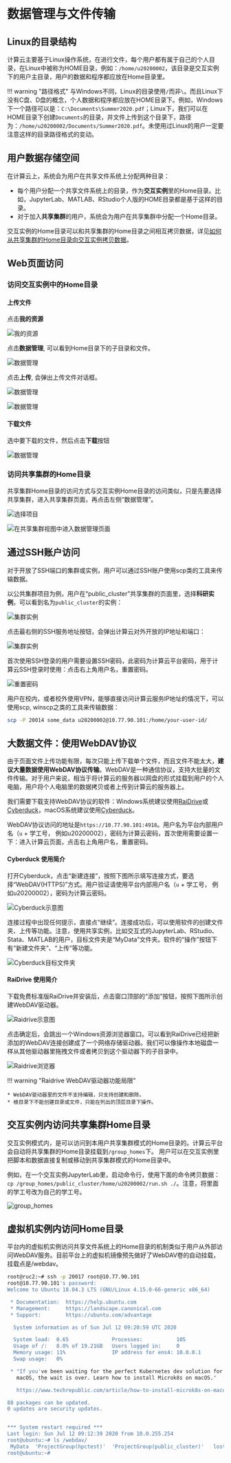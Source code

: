 # 数据管理与文件传输

## Linux的目录结构

计算云主要基于Linux操作系统，在进行文件，每个用户都有属于自己的个人目录，在Linux中被称为HOME目录，例如：`/home/u20200002`，该目录是交互实例下的用户主目录，用户的数据和程序都应放在Home目录里。

!!! warning "路径格式"
    与Windows不同，Linux的目录使用`/`而非`\`。而且Linux下没有C盘、D盘的概念，个人数据和程序都应放在HOME目录下。例如，Windows下一个路径可以是：`C:\Documents\Summer2020.pdf`；Linux下，我们可以在HOME目录下创建`Documents`的目录，并文件上传到这个目录下，路径为：`/home/u20200002/Documents/Summer2020.pdf`。未使用过Linux的用户一定要注意这样的目录路径格式的变动。

## 用户数据存储空间

在计算云上，系统会为用户在共享文件系统上分配两种目录：

  * 每个用户分配一个共享文件系统上的目录，作为**交互实例**里的Home目录。比如，JupyterLab、MATLAB、RStudio个人版的HOME目录都是基于这样的目录。
  * 对于加入**共享集群**的用户，系统会为用户在共享集群中分配一个Home目录。

交互实例的Home目录可以和共享集群的Home目录之间相互拷贝数据，详见[如何从共享集群的Home目录向交互实例拷贝数据](#home_2)。

## Web页面访问

### 访问交互实例中的Home目录

#### 上传文件

点击**我的资源**

![我的资源](../images/click_my_resource.png)

点击**数据管理**, 可以看到Home目录下的子目录和文件。

![数据管理](../images/click_my_resource_data.png)

点击**上传**, 会弹出上传文件对话框。

![数据管理](../images/click_upload_button.png)

![数据管理](../images/upload_dialog.png)

#### 下载文件

选中要下载的文件，然后点击**下载**按钮

![数据管理](../images/download_file.png)

### 访问共享集群的Home目录

共享集群Home目录的访问方式与交互实例Home目录的访问类似，只是先要选择共享集群，进入共享集群页面，再点击左侧“数据管理”。

![选择项目](../images/choose_a_project.png)

![在共享集群视图中进入数据管理页面](../images/public_cluster_data_management.png)

## 通过SSH账户访问

对于开放了SSH端口的集群或实例，用户可以通过SSH账户使用scp类的工具来传输数据。

以公共集群项目为例，用户在“public_cluster”共享集群的页面里，选择**科研实例**，可以看到名为`public_cluster`的实例：

![集群实例](../images/public_cluster_instance.png)

点击最右侧的SSH服务地址按钮，会弹出计算云对外开放的IP地址和端口：

![集群实例](../images/ssh_ip_port.png)

首次使用SSH登录的用户需要设置SSH密码，此密码为计算云平台密码，用于计算云SSH登录时使用：点击右上角用户名，重置密码。

![重置密码](../images/reset_passwd.png)

用户在校内，或者校外使用VPN，能够直接访问计算云服务IP地址的情况下，可以使用scp, winscp之类的工具来传输数据：

```bash
scp -P 20014 some_data u20200002@10.77.90.101:/home/your-user-id/
```

## 大数据文件：使用WebDAV协议

由于页面文件上传功能有限，每次只能上传下载单个文件，而且文件不能太大，**建议大量数据使用WebDAV协议传输**。WebDAV是一种通信协议，支持大批量的文件传输。对于用户来说，相当于将计算云的服务器以网盘的形式挂载到用户的个人电脑，用户将个人电脑里的数据拷贝或者上传到计算云的服务器上。

我们需要下载支持WebDAV协议的软件：Windows系统建议使用[RaiDrive](https://www.raidrive.com/)或[Cyberduck](https://cyberduck.io/)，macOS系统建议使用[Cyberduck](https://cyberduck.io/)。


WebDAV协议访问的地址是`https://10.77.90.101:4918`。用户名为平台内部用户名（`u` + 学工号， 例如u20200002），密码为计算云密码，首次使用需要设置一下：进入计算云页面，点击右上角用户名，重置密码。

#### Cyberduck 使用简介

打开Cyberduck，点击“新建连接”，按照下图所示填写连接方式，要选择“WebDAV(HTTPS)”方式。用户验证请使用平台内部用户名（`u` + 学工号， 例如u20200002），密码为计算云密码。

![Cyberduck示意图](../images/cyberduck.png)

连接过程中出现任何提示，直接点“继续”。连接成功后，可以使用软件的创建文件夹、上传等功能。注意，使用共享实例，比如交互式的JupyterLab、RStudio、Stata、MATLAB的用户，目标文件夹是“MyData”文件夹。软件的“操作”按钮下有“新建文件夹”、“上传”等功能。

![Cyberduck目标文件夹](../images/cyberduck_upload.png)

#### RaiDrive 使用简介

下载免费标准版RaiDrive并安装后，点击窗口顶部的“添加”按钮，按照下图所示创建WebDAV驱动器。

![Raidrive示意图](../images/raidrive_config.png)

点击确定后，会跳出一个Windows资源浏览器窗口。可以看到RaiDrive已经把新添加的WebDAV连接创建成了一个网络存储驱动器。我们可以像操作本地磁盘一样从其他驱动器里拖拽文件或者拷贝到这个驱动器下的子目录中。

![Raidrive浏览器](../images/raidrive_explorer.png)

!!! warning "Raidrive WebDAV驱动器功能局限"

    * WebDAV驱动器里的文件不支持编辑，只支持创建和删除。
    * 根目录下不能创建目录或文件，只能在列出的顶层目录下操作。

## 交互实例内访问共享集群Home目录

交互实例模式内，是可以访问到本用户共享集群模式的Home目录的。计算云平台会自动将共享集群的Home目录挂载到`/group_homes`下。 用户可以在交互实例里把脚本和数据直接复制或移动到共享集群模式的Home目录中。

例如，在一个交互实例JupyterLab里，启动命令行，使用下面的命令拷贝数据：`cp /group_homes/public_cluster/home/u20200002/run.sh ./`。注意，将里面的学工号改为自己的学工号。

![group_homes](../images/group_homes.png)

## 虚拟机实例内访问Home目录

平台内的虚拟机实例访问共享文件系统上的Home目录的机制类似于用户从外部访问WebDAV服务。目前平台上的虚拟机镜像预先做好了WebDAV卷的自动挂载，挂载点是/webdav。

```bash
root@ruc2:~# ssh -p 20017 root@10.77.90.101
root@10.77.90.101's password:
Welcome to Ubuntu 18.04.3 LTS (GNU/Linux 4.15.0-66-generic x86_64)

 * Documentation:  https://help.ubuntu.com
 * Management:     https://landscape.canonical.com
 * Support:        https://ubuntu.com/advantage

  System information as of Sun Jul 12 09:20:59 UTC 2020

  System load:  0.65              Processes:           105
  Usage of /:   8.0% of 19.21GB   Users logged in:     0
  Memory usage: 11%               IP address for ens4: 10.0.0.1
  Swap usage:   0%

 * "If you've been waiting for the perfect Kubernetes dev solution for
   macOS, the wait is over. Learn how to install Microk8s on macOS."

   https://www.techrepublic.com/article/how-to-install-microk8s-on-macos/

88 packages can be updated.
0 updates are security updates.


*** System restart required ***
Last login: Sun Jul 12 09:12:39 2020 from 10.0.255.254
root@ubuntu:~# ls /webdav/
 MyData  'ProjectGroup(hpctest)'  'ProjectGroup(public_cluster)'   lost+found
root@ubuntu:~#
```